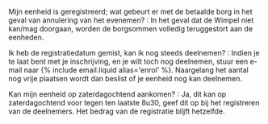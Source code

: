 Mijn eenheid is geregistreerd; wat gebeurt er met de betaalde borg in het geval van annulering van het evenemen?
: In het geval dat de Wimpel niet kan/mag doorgaan,
  worden de borgsommen volledig teruggestort aan de eenheden.

Ik heb de registratiedatum gemist, kan ik nog steeds deelnemen?
: Indien je te laat bent met je inschrijving, en je wilt toch nog deelnemen, stuur een e-mail naar {% include email.liquid alias='enrol' %}.
  Naargelang het aantal nog vrije plaatsen wordt dan beslist of je eenheid nog kan deelnemen.

Kan mijn eenheid op zaterdagochtend aankomen?
: Ja, dit kan op zaterdagochtend voor tegen ten laatste 8u30, geef dit op bij het registreren van de deelnemers.
  Het bedrag van de registratie blijft hetzelfde.
